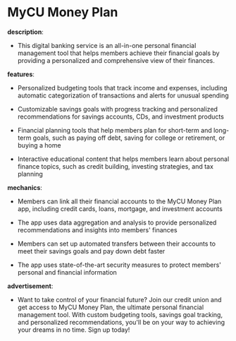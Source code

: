 # MyCU Money Plan

**description**: 

- This digital banking service is an all-in-one personal financial management tool that helps members achieve their financial goals by providing a personalized and comprehensive view of their finances.

**features**: 

- Personalized budgeting tools that track income and expenses, including automatic categorization of transactions and alerts for unusual spending

- Customizable savings goals with progress tracking and personalized recommendations for savings accounts, CDs, and investment products

- Financial planning tools that help members plan for short-term and long-term goals, such as paying off debt, saving for college or retirement, or buying a home

- Interactive educational content that helps members learn about personal finance topics, such as credit building, investing strategies, and tax planning

**mechanics**: 

- Members can link all their financial accounts to the MyCU Money Plan app, including credit cards, loans, mortgage, and investment accounts

- The app uses data aggregation and analysis to provide personalized recommendations and insights into members' finances

- Members can set up automated transfers between their accounts to meet their savings goals and pay down debt faster

- The app uses state-of-the-art security measures to protect members' personal and financial information

**advertisement**: 

- Want to take control of your financial future? Join our credit union and get access to MyCU Money Plan, the ultimate personal financial management tool. With custom budgeting tools, savings goal tracking, and personalized recommendations, you'll be on your way to achieving your dreams in no time. Sign up today!

